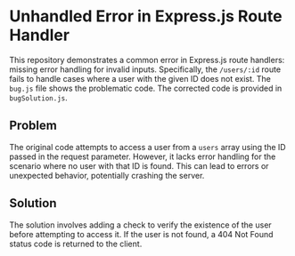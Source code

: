 # Unhandled Error in Express.js Route Handler

This repository demonstrates a common error in Express.js route handlers:  missing error handling for invalid inputs.  Specifically, the `/users/:id` route fails to handle cases where a user with the given ID does not exist.  The `bug.js` file shows the problematic code.  The corrected code is provided in `bugSolution.js`.

## Problem

The original code attempts to access a user from a `users` array using the ID passed in the request parameter.  However, it lacks error handling for the scenario where no user with that ID is found. This can lead to errors or unexpected behavior, potentially crashing the server.

## Solution

The solution involves adding a check to verify the existence of the user before attempting to access it.  If the user is not found, a 404 Not Found status code is returned to the client.